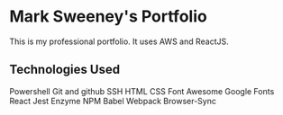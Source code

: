 # Mark Sweeney's Portfolio
This is my professional portfolio. It uses AWS and ReactJS.

## Technologies Used

Powershell
Git and github
SSH 
HTML
CSS
Font Awesome
Google Fonts
React
Jest
Enzyme
NPM
Babel
Webpack
Browser-Sync

